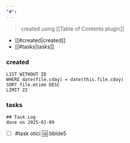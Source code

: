 ```yaml
---
"#":
---
```

> created using [[Table of Contents plugin]]
- [[#created|created]]
- [[#tasks|tasks]]

### created
```dataview
LIST WITHOUT ID
WHERE date(file.cday) = date(this.file.cday)
SORT file.mtime DESC
LIMIT 22
```

### tasks
```tasks
## Task Log
done on 2025-01-09
```


- [ ] #task otici 🆔 bbIde5